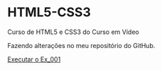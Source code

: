 # HTML5-CSS3
 Curso de HTML5 e CSS3 do Curso em Vídeo

 Fazendo alterações no meu repositório do GitHub.

<a href="https://lucastmrzz.github.io/HTML5-CSS3/Exercicios/Ex_002/002_index.html">Executar o Ex_001